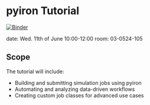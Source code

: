 # pyiron Tutorial 
[![Binder](https://mybinder.org/badge_logo.svg)](https://mybinder.org/v2/gh/pyiron-workshop/lanl-tutorial-2025/HEAD)

date: Wed. 11th of June 10:00-12:00 
room: 03-0524-105  

## Scope
The tutorial will include:
* Building and submitting simulation jobs using pyiron
* Automating and analyzing data-driven workflows
* Creating custom job classes for advanced use cases
